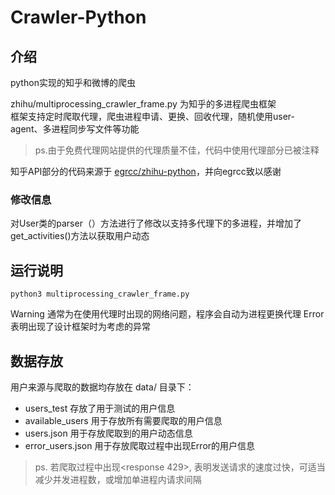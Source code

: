 # Crawler-Python

## 介绍
python实现的知乎和微博的爬虫

zhihu/multiprocessing_crawler_frame.py 为知乎的多进程爬虫框架  
框架支持定时爬取代理，爬虫进程申请、更换、回收代理，随机使用user-agent、多进程同步写文件等功能
>ps.由于免费代理网站提供的代理质量不佳，代码中使用代理部分已被注释


知乎API部分的代码来源于 [egrcc/zhihu-python](https://github.com/egrcc/zhihu-python)，并向egrcc致以感谢
### 修改信息
对User类的parser（）方法进行了修改以支持多代理下的多进程，并增加了get_activities()方法以获取用户动态

## 运行说明
``python3 multiprocessing_crawler_frame.py``

Warning 通常为在使用代理时出现的网络问题，程序会自动为进程更换代理
Error 表明出现了设计框架时为考虑的异常

## 数据存放
用户来源与爬取的数据均存放在 data/ 目录下：
- users_test 存放了用于测试的用户信息
- available_users 用于存放所有需要爬取的用户信息
- users.json 用于存放爬取到的用户动态信息
- error_users.json 用于存放爬取过程中出现Error的用户信息

>ps. 若爬取过程中出现<response 429>, 表明发送请求的速度过快，可适当减少并发进程数，或增加单进程内请求间隔
